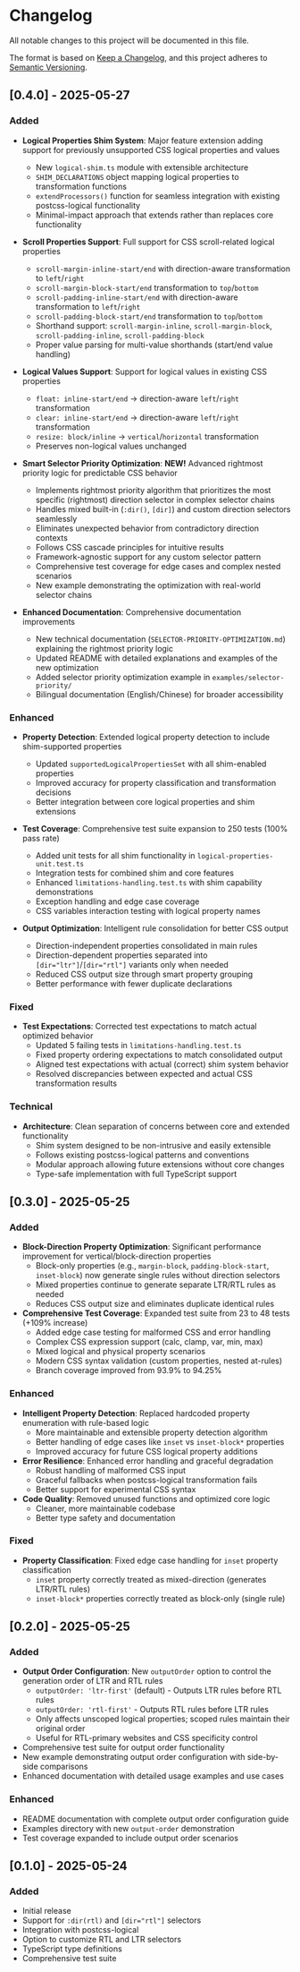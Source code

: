 # Changelog

All notable changes to this project will be documented in this file.

The format is based on [Keep a Changelog](https://keepachangelog.com/en/1.0.0/),
and this project adheres to [Semantic Versioning](https://semver.org/spec/v2.0.0.html).

## [0.4.0] - 2025-05-27

### Added

- **Logical Properties Shim System**: Major feature extension adding support for previously unsupported CSS logical properties and values
  - New `logical-shim.ts` module with extensible architecture
  - `SHIM_DECLARATIONS` object mapping logical properties to transformation functions
  - `extendProcessors()` function for seamless integration with existing postcss-logical functionality
  - Minimal-impact approach that extends rather than replaces core functionality

- **Scroll Properties Support**: Full support for CSS scroll-related logical properties
  - `scroll-margin-inline-start/end` with direction-aware transformation to `left`/`right`
  - `scroll-margin-block-start/end` transformation to `top`/`bottom`
  - `scroll-padding-inline-start/end` with direction-aware transformation to `left`/`right`
  - `scroll-padding-block-start/end` transformation to `top`/`bottom`
  - Shorthand support: `scroll-margin-inline`, `scroll-margin-block`, `scroll-padding-inline`, `scroll-padding-block`
  - Proper value parsing for multi-value shorthands (start/end value handling)

- **Logical Values Support**: Support for logical values in existing CSS properties
  - `float: inline-start/end` → direction-aware `left`/`right` transformation
  - `clear: inline-start/end` → direction-aware `left`/`right` transformation  
  - `resize: block/inline` → `vertical`/`horizontal` transformation
  - Preserves non-logical values unchanged

- **Smart Selector Priority Optimization**: **NEW!** Advanced rightmost priority logic for predictable CSS behavior
  - Implements rightmost priority algorithm that prioritizes the most specific (rightmost) direction selector in complex selector chains
  - Handles mixed built-in (`:dir()`, `[dir]`) and custom direction selectors seamlessly
  - Eliminates unexpected behavior from contradictory direction contexts
  - Follows CSS cascade principles for intuitive results
  - Framework-agnostic support for any custom selector pattern
  - Comprehensive test coverage for edge cases and complex nested scenarios
  - New example demonstrating the optimization with real-world selector chains

- **Enhanced Documentation**: Comprehensive documentation improvements
  - New technical documentation (`SELECTOR-PRIORITY-OPTIMIZATION.md`) explaining the rightmost priority logic
  - Updated README with detailed explanations and examples of the new optimization
  - Added selector priority optimization example in `examples/selector-priority/`
  - Bilingual documentation (English/Chinese) for broader accessibility

### Enhanced

- **Property Detection**: Extended logical property detection to include shim-supported properties
  - Updated `supportedLogicalPropertiesSet` with all shim-enabled properties
  - Improved accuracy for property classification and transformation decisions
  - Better integration between core logical properties and shim extensions

- **Test Coverage**: Comprehensive test suite expansion to 250 tests (100% pass rate)
  - Added unit tests for all shim functionality in `logical-properties-unit.test.ts`
  - Integration tests for combined shim and core features
  - Enhanced `limitations-handling.test.ts` with shim capability demonstrations
  - Exception handling and edge case coverage
  - CSS variables interaction testing with logical property names

- **Output Optimization**: Intelligent rule consolidation for better CSS output
  - Direction-independent properties consolidated in main rules
  - Direction-dependent properties separated into `[dir="ltr"]`/`[dir="rtl"]` variants only when needed
  - Reduced CSS output size through smart property grouping
  - Better performance with fewer duplicate declarations

### Fixed

- **Test Expectations**: Corrected test expectations to match actual optimized behavior
  - Updated 5 failing tests in `limitations-handling.test.ts`
  - Fixed property ordering expectations to match consolidated output
  - Aligned test expectations with actual (correct) shim system behavior
  - Resolved discrepancies between expected and actual CSS transformation results

### Technical

- **Architecture**: Clean separation of concerns between core and extended functionality
  - Shim system designed to be non-intrusive and easily extensible
  - Follows existing postcss-logical patterns and conventions
  - Modular approach allowing future extensions without core changes
  - Type-safe implementation with full TypeScript support

## [0.3.0] - 2025-05-25

### Added

- **Block-Direction Property Optimization**: Significant performance improvement for vertical/block-direction properties
  - Block-only properties (e.g., `margin-block`, `padding-block-start`, `inset-block`) now generate single rules without direction selectors
  - Mixed properties continue to generate separate LTR/RTL rules as needed
  - Reduces CSS output size and eliminates duplicate identical rules
- **Comprehensive Test Coverage**: Expanded test suite from 23 to 48 tests (+109% increase)
  - Added edge case testing for malformed CSS and error handling
  - Complex CSS expression support (calc, clamp, var, min, max)
  - Mixed logical and physical property scenarios
  - Modern CSS syntax validation (custom properties, nested at-rules)
  - Branch coverage improved from 93.9% to 94.25%

### Enhanced

- **Intelligent Property Detection**: Replaced hardcoded property enumeration with rule-based logic
  - More maintainable and extensible property detection algorithm
  - Better handling of edge cases like `inset` vs `inset-block*` properties
  - Improved accuracy for future CSS logical property additions
- **Error Resilience**: Enhanced error handling and graceful degradation
  - Robust handling of malformed CSS input
  - Graceful fallbacks when postcss-logical transformation fails
  - Better support for experimental CSS syntax
- **Code Quality**: Removed unused functions and optimized core logic
  - Cleaner, more maintainable codebase
  - Better type safety and documentation

### Fixed

- **Property Classification**: Fixed edge case handling for `inset` property classification
  - `inset` property correctly treated as mixed-direction (generates LTR/RTL rules)
  - `inset-block*` properties correctly treated as block-only (single rule)

## [0.2.0] - 2025-05-25

### Added

- **Output Order Configuration**: New `outputOrder` option to control the generation order of LTR and RTL rules
  - `outputOrder: 'ltr-first'` (default) - Outputs LTR rules before RTL rules
  - `outputOrder: 'rtl-first'` - Outputs RTL rules before LTR rules
  - Only affects unscoped logical properties; scoped rules maintain their original order
  - Useful for RTL-primary websites and CSS specificity control
- Comprehensive test suite for output order functionality
- New example demonstrating output order configuration with side-by-side comparisons
- Enhanced documentation with detailed usage examples and use cases

### Enhanced

- README documentation with complete output order configuration guide
- Examples directory with new `output-order` demonstration
- Test coverage expanded to include output order scenarios

## [0.1.0] - 2025-05-24

### Added

- Initial release
- Support for `:dir(rtl)` and `[dir="rtl"]` selectors
- Integration with postcss-logical
- Option to customize RTL and LTR selectors
- TypeScript type definitions
- Comprehensive test suite
